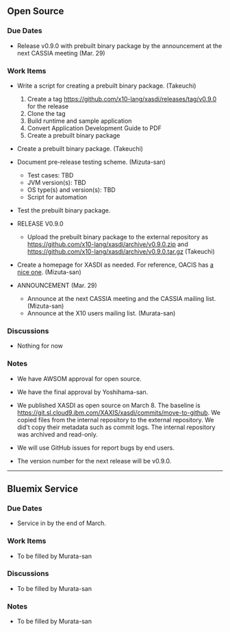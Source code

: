 
## Open Source

### Due Dates

- Release v0.9.0 with prebuilt binary package by the announcement at the next CASSIA meeting (Mar. 29)


### Work Items

- Write a script for creating a prebuilt binary package. (Takeuchi)

   1. Create a tag https://github.com/x10-lang/xasdi/releases/tag/v0.9.0 for the release
   2. Clone the tag
   3. Build runtime and sample application
   4. Convert Application Development Guide to PDF
   5. Create a prebuilt binary package


- Create a prebuilt binary package. (Takeuchi)

- Document pre-release testing scheme. (Mizuta-san)
   - Test cases: TBD
   - JVM version(s): TBD
   - OS type(s) and version(s): TBD
   - Script for automation


- Test the prebuilt binary package.

- RELEASE V0.9.0
  - Upload the prebuilt binary package to the external repository as https://github.com/x10-lang/xasdi/archive/v0.9.0.zip and https://github.com/x10-lang/xasdi/archive/v0.9.0.tar.gz (Takeuchi)


- Create a homepage for XASDI as needed. For reference, OACIS has [a nice one](http://crest-cassia.github.io/oacis/). (Mizuta-san)

- ANNOUNCEMENT (Mar. 29)
  - Announce at the next CASSIA meeting and the CASSIA mailing list. (Mizuta-san)
  - Announce at the X10 users mailing list. (Murata-san)


### Discussions
- Nothing for now

### Notes
- We have AWSOM approval for open source.

- We have the final approval by Yoshihama-san.

- We published XASDI as open source on March 8. The baseline is https://git.sl.cloud9.ibm.com/XAXIS/xasdi/commits/move-to-github. We copied files from the internal repository to the external repository. We did't copy their metadata such as commit logs. The internal repository was archived and read-only.

- We will use GitHub issues for report bugs by end users.

- The version number for the next release will be v0.9.0.


***

## Bluemix Service

### Due Dates
- Service in by the end of March.

### Work Items
- To be filled by Murata-san

### Discussions
- To be filled by Murata-san

### Notes
- To be filled by Murata-san
